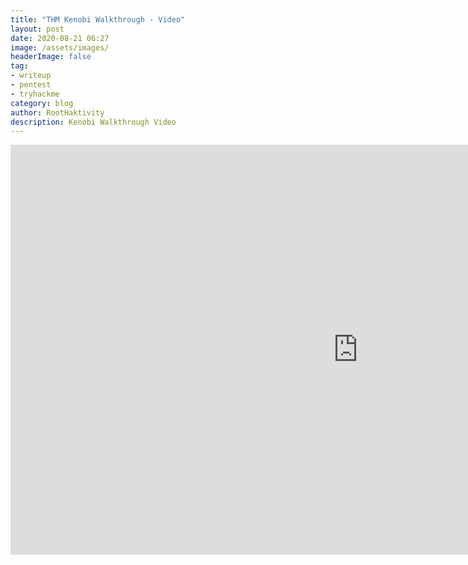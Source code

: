 ```yaml
---
title: "THM Kenobi Walkthrough - Video"
layout: post
date: 2020-08-21 06:27
image: /assets/images/
headerImage: false
tag:
- writeup
- pentest
- tryhackme
category: blog
author: RootHaktivity
description: Kenobi Walkthrough Video
---
```



<iframe width="1112" height="656" src="https://www.youtube.com/embed/4Ep8rTikxFc" title="THM Kenobi Walkthrough" frameborder="0" allow="accelerometer; autoplay; clipboard-write; encrypted-media; gyroscope; picture-in-picture" allowfullscreen></iframe>
